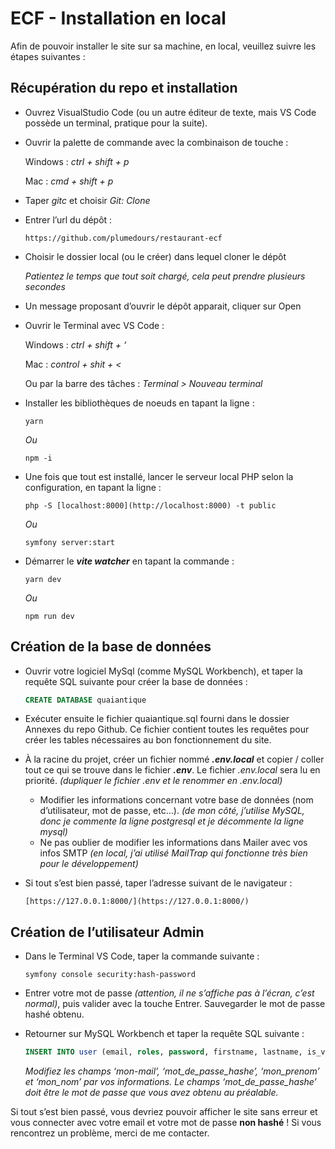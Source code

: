 # ECF - Installation en local

Afin de pouvoir installer le site sur sa machine, en local, veuillez suivre les étapes suivantes :

## Récupération du repo et installation

- Ouvrez VisualStudio Code (ou un autre éditeur de texte, mais VS Code possède un terminal, pratique pour la suite).

- Ouvrir la palette de commande avec la combinaison de touche :
    
    Windows : *ctrl + shift + p*
    
    Mac : *cmd + shift + p*
    
- Taper *gitc* et choisir *Git: Clone*

- Entrer l’url du dépôt :
    
    ```
    https://github.com/plumedours/restaurant-ecf
    ```
    
- Choisir le dossier local (ou le créer) dans lequel cloner le dépôt
    
    *Patientez le temps que tout soit chargé, cela peut prendre plusieurs secondes*
    

- Un message proposant d’ouvrir le dépôt apparait, cliquer sur Open

- Ouvrir le Terminal avec VS Code :
    
    Windows : *ctrl + shift + ‘*
    
    Mac : *control + shit + <*
    
    Ou par la barre des tâches : *Terminal > Nouveau terminal*
    
- Installer les bibliothèques de noeuds en tapant la ligne :
    
    ```
    yarn
    ```
    
    *Ou*
    
    ```
    npm -i
    ```
    

- Une fois que tout est installé, lancer le serveur local PHP selon la configuration, en tapant la ligne :
    
    ```
    php -S [localhost:8000](http://localhost:8000) -t public
    ```
    
    *Ou*
    
    ```
    symfony server:start
    ```
    

- Démarrer le ***vite watcher*** en tapant la commande :
    
    ```
    yarn dev
    ```
    
    *Ou*
    
    ```
    npm run dev
    ```
    

## Création de la base de données

- Ouvrir votre logiciel MySql (comme MySQL Workbench), et taper la requête SQL suivante pour créer la base de données :
    
    ```sql
    CREATE DATABASE quaiantique
    ```
    

- Exécuter ensuite le fichier quaiantique.sql fourni dans le dossier Annexes du repo Github. Ce fichier contient toutes les requêtes pour créer les tables nécessaires au bon fonctionnement du site.

- À la racine du projet, créer un fichier nommé ***.env.local*** et copier / coller tout ce qui se trouve dans le fichier ***.env***. Le fichier *.env.local* sera lu en priorité. *(dupliquer le fichier .env et le renommer en .env.local)*
    - Modifier les informations concernant votre base de données (nom d’utilisateur, mot de passe, etc…). *(de mon côté, j’utilise MySQL, donc je commente la ligne postgresql et je décommente la ligne mysql)*
    - Ne pas oublier de modifier les informations dans Mailer avec vos infos SMTP *(en local, j’ai utilisé MailTrap qui fonctionne très bien pour le développement)*

- Si tout s’est bien passé, taper l’adresse suivant de le navigateur :
    
    ```
    [https://127.0.0.1:8000/](https://127.0.0.1:8000/)
    ```
    

## Création de l’utilisateur Admin

- Dans le Terminal VS Code, taper la commande suivante :
    
    ```
    symfony console security:hash-password
    ```
    

- Entrer votre mot de passe *(attention, il ne s’affiche pas à l’écran, c’est normal)*, puis valider avec la touche Entrer. Sauvegarder le mot de passe hashé obtenu.

- Retourner sur MySQL Workbench et taper la requête SQL suivante :
    
    ```sql
    INSERT INTO user (email, roles, password, firstname, lastname, is_verified) VALUES ('mon-mail@mon-mail.com', '["ROLE_ADMIN"]', 'mot_de_passe_hashe', 'mon_prenom', 'mon_nom', true);
    ```
    
    *Modifiez les champs ‘mon-mail’, ‘mot_de_passe_hashe’, ‘mon_prenom’ et ‘mon_nom’ par vos informations. Le champs ‘mot_de_passe_hashe’ doit être le mot de passe que vous avez obtenu au préalable.* 
    

Si tout s’est bien passé, vous devriez pouvoir afficher le site sans erreur et vous connecter avec votre email et votre mot de passe **non hashé** ! Si vous rencontrez un problème, merci de me contacter.
